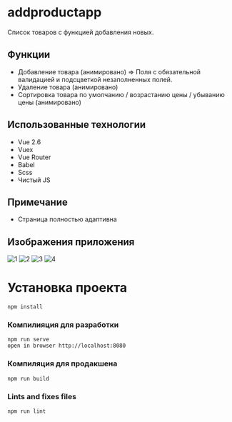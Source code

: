 # addproductapp
Список товаров с функцией добавления новых.

## Функции
- Добавление товара (анимировано) => Поля с обязательной валидацией и подсцветкой незаполненных полей.
- Удаление товара (анимировано)
- Сортировка товара по умолчанию / возрастанию цены / убыванию цены (анимировано)

## Использованные технологии
- Vue 2.6
- Vuex
- Vue Router
- Babel
- Scss
- Чистый JS

## Примечание
- Страница полностью адаптивна

## Изображения приложения
![1](https://user-images.githubusercontent.com/81359836/131902754-761c9156-e285-49eb-9b1c-a7c5e6e0097b.JPG)
![2](https://user-images.githubusercontent.com/81359836/131902756-42098aac-e6c2-4fe6-ae8c-00dd689b2c33.JPG)
![3](https://user-images.githubusercontent.com/81359836/131902759-caa17377-d960-4751-a748-82a9574a317b.JPG)
![4](https://user-images.githubusercontent.com/81359836/131902751-cba4a7a3-8ce5-4668-a103-d8183fc1b3af.JPG)

# Установка проекта

```
npm install
```

### Компилияция для разработки
```
npm run serve
open in browser http://localhost:8080
```

### Компиляция для продакшена
```
npm run build
```

### Lints and fixes files
```
npm run lint
```

